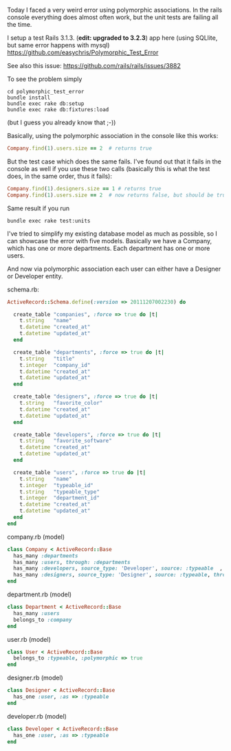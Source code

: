 Today I faced a very weird error using polymorphic associations. In the rails console everything does almost often work, but the unit tests are failing all the time.

I setup a test Rails 3.1.3. (**edit: upgraded to 3.2.3**) app here (using SQLlite, but same error happens with mysql)
https://github.com/easychris/Polymorphic_Test_Error

See also this issue:
https://github.com/rails/rails/issues/3882

To see the problem simply

```
cd polymorphic_test_error
bundle install
bundle exec rake db:setup
bundle exec rake db:fixtures:load
```
(but I guess you already know that ;-))

Basically, using the polymorphic association in the console like this works:

```ruby
Company.find(1).users.size == 2  # returns true
```

But the test case which does the same fails. I've found out that it fails in the console as well if you use these two calls (basically this is what the test does, in the same order, thus it fails):

```ruby
Company.find(1).designers.size == 1 # returns true
Company.find(1).users.size == 2  # now returns false, but should be true!
````

Same result if you run
```
bundle exec rake test:units
```



I've tried to simplify my existing database model as much as possible, so I can showcase the error with five models. Basically we have a Company, which has one or more departments. Each department has one or more users.

And now via polymorphic association each user can either have a  Designer or Developer entity.

schema.rb:

```ruby
ActiveRecord::Schema.define(:version => 20111207002230) do

  create_table "companies", :force => true do |t|
    t.string   "name"
    t.datetime "created_at"
    t.datetime "updated_at"
  end

  create_table "departments", :force => true do |t|
    t.string   "title"
    t.integer  "company_id"
    t.datetime "created_at"
    t.datetime "updated_at"
  end

  create_table "designers", :force => true do |t|
    t.string   "favorite_color"
    t.datetime "created_at"
    t.datetime "updated_at"
  end

  create_table "developers", :force => true do |t|
    t.string   "favorite_software"
    t.datetime "created_at"
    t.datetime "updated_at"
  end

  create_table "users", :force => true do |t|
    t.string   "name"
    t.integer  "typeable_id"
    t.string   "typeable_type"
    t.integer  "department_id"
    t.datetime "created_at"
    t.datetime "updated_at"
  end
end
```

company.rb (model)

```ruby
class Company < ActiveRecord::Base
  has_many :departments
  has_many :users, through: :departments
  has_many :developers, source_type: 'Developer', source: :typeable  , through: :users
  has_many :designers, source_type: 'Designer', source: :typeable, through: :users
end
```

department.rb (model)

```ruby
class Department < ActiveRecord::Base
  has_many :users
  belongs_to :company
end
```

user.rb (model)

```ruby
class User < ActiveRecord::Base
  belongs_to :typeable, :polymorphic => true
end
````

designer.rb (model)

```ruby
class Designer < ActiveRecord::Base
  has_one :user, :as => :typeable
end
```

developer.rb (model)

```ruby
class Developer < ActiveRecord::Base
  has_one :user, :as => :typeable
end
````

